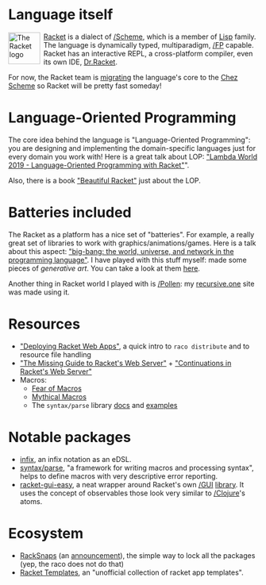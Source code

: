 # Language itself

<img src="https://racket-lang.org/img/racket-logo.svg" style="float: left; margin-right: 0.5em; width: 64px; height: 64px" alt="The Racket logo">

[Racket](https://racket-lang.org/) is a dialect of [/Scheme](), which is a member of [Lisp](https://en.wikipedia.org/wiki/Lisp_(programming_language)) family. The language is dynamically typed, multiparadigm, [/FP]() capable. Racket has an interactive REPL, a cross-platform compiler, even its own IDE, [Dr.Racket](https://docs.racket-lang.org/drracket/index.html).

For now, the Racket team is [migrating](https://notamonadtutorial.com/rebuilding-the-racket-compiler-with-chez-scheme-210e23a69484) the language's core to the [Chez Scheme](https://www.scheme.com/) so Racket will be pretty fast someday!

# Language-Oriented Programming

The core idea behind the language is "Language-Oriented Programming": you are designing and implementing the domain-specific languages just for every domain you work with! Here is a great talk about LOP: ["Lambda World 2019 - Language-Oriented Programming with Racket"](https://www.youtube.com/watch?v=z8Pz4bJV3Tk)".

Also, there is a book ["Beautiful Racket"](https://beautifulracket.com/) just about the LOP.

# Batteries included

The Racket as a platform has a nice set of "batteries". For example, a really great set of libraries to work with graphics/animations/games. Here is a talk about this aspect: ["big-bang: the world, universe, and network in the programming language"](https://www.youtube.com/watch?v=ayoofXuKqMY). I have played with this stuff myself: made some pieces of *generative art*. You can take a look at them [here](https://astynax.neocities.org/daily-art/).

Another thing in Racket world I played with is [/Pollen](): my [recursive.one](https://recursive.one) site was made using it.

# Resources

- ["Deploying Racket Web Apps"](https://defn.io/2020/06/28/racket-deployment/), a quick intro to `raco distribute` and to resource file handling
- ["The Missing Guide to Racket's Web Server"](https://defn.io/2020/02/12/racket-web-server-guide/) + ["Continuations in Racket's Web Server"](https://defn.io/2020/05/11/racket-web-server-internals/)
- Macros:
  - [Fear of Macros](https://www.greghendershott.com/fear-of-macros/)
  - [Mythical Macros](https://soegaard.github.io/mythical-macros/)
  - The `syntax/parse` library [docs](https://docs.racket-lang.org/syntax/stxparse.html) and [examples](https://docs.racket-lang.org/syntax-parse-example/)

# Notable packages

- [infix](https://docs.racket-lang.org/infix-manual/index.html), an infix notation as an eDSL.
- [syntax/parse](https://docs.racket-lang.org/syntax/stxparse.html), "a framework for writing macros and processing syntax", helps to define macros with very descriptive error reporting.
- [racket-gui-easy](https://github.com/Bogdanp/racket-gui-easy), a neat wrapper around Racket's own [/GUI]() [library](https://docs.racket-lang.org/gui/index.html). It uses the concept of observables those look very similar to [/Clojure]()'s atoms.

# Ecosystem

- [RackSnaps](https://racksnaps.defn.io/) (an [announcement](https://defn.io/2020/05/03/ann-racksnaps/)), the simple way to lock all the packages (yep, the raco does not do that)
- [Racket Templates](https://github.com/racket-templates), an "unofficial collection of racket app templates".